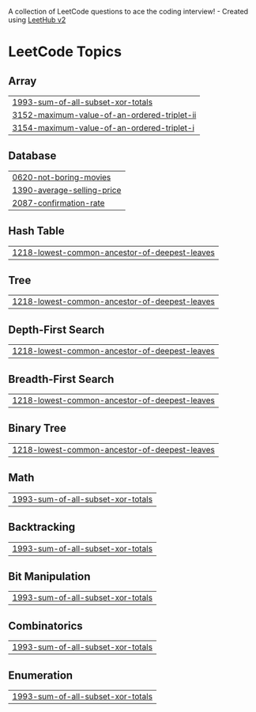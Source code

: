 A collection of LeetCode questions to ace the coding interview! - Created using [LeetHub v2](https://github.com/arunbhardwaj/LeetHub-2.0)
<!---LeetCode Topics Start-->
# LeetCode Topics
## Array
|  |
| ------- |
| [1993-sum-of-all-subset-xor-totals](https://github.com/NaeemAbdullahAkram/LeetCode-April-25/tree/master/1993-sum-of-all-subset-xor-totals) |
| [3152-maximum-value-of-an-ordered-triplet-ii](https://github.com/NaeemAbdullahAkram/LeetCode-April-25/tree/master/3152-maximum-value-of-an-ordered-triplet-ii) |
| [3154-maximum-value-of-an-ordered-triplet-i](https://github.com/NaeemAbdullahAkram/LeetCode-April-25/tree/master/3154-maximum-value-of-an-ordered-triplet-i) |
## Database
|  |
| ------- |
| [0620-not-boring-movies](https://github.com/NaeemAbdullahAkram/LeetCode-April-25/tree/master/0620-not-boring-movies) |
| [1390-average-selling-price](https://github.com/NaeemAbdullahAkram/LeetCode-April-25/tree/master/1390-average-selling-price) |
| [2087-confirmation-rate](https://github.com/NaeemAbdullahAkram/LeetCode-April-25/tree/master/2087-confirmation-rate) |
## Hash Table
|  |
| ------- |
| [1218-lowest-common-ancestor-of-deepest-leaves](https://github.com/NaeemAbdullahAkram/LeetCode-April-25/tree/master/1218-lowest-common-ancestor-of-deepest-leaves) |
## Tree
|  |
| ------- |
| [1218-lowest-common-ancestor-of-deepest-leaves](https://github.com/NaeemAbdullahAkram/LeetCode-April-25/tree/master/1218-lowest-common-ancestor-of-deepest-leaves) |
## Depth-First Search
|  |
| ------- |
| [1218-lowest-common-ancestor-of-deepest-leaves](https://github.com/NaeemAbdullahAkram/LeetCode-April-25/tree/master/1218-lowest-common-ancestor-of-deepest-leaves) |
## Breadth-First Search
|  |
| ------- |
| [1218-lowest-common-ancestor-of-deepest-leaves](https://github.com/NaeemAbdullahAkram/LeetCode-April-25/tree/master/1218-lowest-common-ancestor-of-deepest-leaves) |
## Binary Tree
|  |
| ------- |
| [1218-lowest-common-ancestor-of-deepest-leaves](https://github.com/NaeemAbdullahAkram/LeetCode-April-25/tree/master/1218-lowest-common-ancestor-of-deepest-leaves) |
## Math
|  |
| ------- |
| [1993-sum-of-all-subset-xor-totals](https://github.com/NaeemAbdullahAkram/LeetCode-April-25/tree/master/1993-sum-of-all-subset-xor-totals) |
## Backtracking
|  |
| ------- |
| [1993-sum-of-all-subset-xor-totals](https://github.com/NaeemAbdullahAkram/LeetCode-April-25/tree/master/1993-sum-of-all-subset-xor-totals) |
## Bit Manipulation
|  |
| ------- |
| [1993-sum-of-all-subset-xor-totals](https://github.com/NaeemAbdullahAkram/LeetCode-April-25/tree/master/1993-sum-of-all-subset-xor-totals) |
## Combinatorics
|  |
| ------- |
| [1993-sum-of-all-subset-xor-totals](https://github.com/NaeemAbdullahAkram/LeetCode-April-25/tree/master/1993-sum-of-all-subset-xor-totals) |
## Enumeration
|  |
| ------- |
| [1993-sum-of-all-subset-xor-totals](https://github.com/NaeemAbdullahAkram/LeetCode-April-25/tree/master/1993-sum-of-all-subset-xor-totals) |
<!---LeetCode Topics End-->